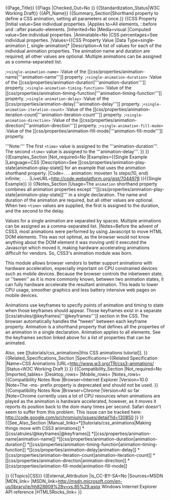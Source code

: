 {{Page_Title}}
{{Flags
|Checked_Out=No
}}
{{Standardization_Status|W3C Working Draft}}
{{API_Name}}
{{Summary_Section|Shorthand property to define a CSS animation, setting all parameters at once.}}
{{CSS Property
|Initial value=See individual properties.
|Applies to=All elements, &#58;&#58;before and &#58;&#58;after pseudo-elements.
|Inherited=No
|Media=visual
|Computed value=See individual properties.
|Animatable=No
|CSS percentages=See individual properties.
|Values={{CSS Property Value
|Data Type=single-animation [, single-animation]*
|Description=A list of values for each of the individual animation properties. The animation name and duration are required; all other values are optional. Multiple animations can be assigned as a comma-separated list.

;<code>&lt;single-animation-name&gt;</code>
:Value of the [[css/properties/animation-name|'''animation-name''']] property.
;<code>&lt;single-animation-duration&gt;</code>
:Value of the [[css/properties/animation-duration|'''animation-duration''']] property.
;<code>&lt;single-animation-timing-function&gt;</code>
:Value of the [[css/properties/animation-timing-function|'''animation-timing-function''']] property.
;<code>&lt;single-animation-delay&gt;</code>
:Value of the [[css/properties/animation-delay|'''animation-delay''']] property.
;<code>&lt;single-animation-iteration-count&gt;</code>
:Value of the [[css/properties/animation-iteration-count|'''animation-iteration-count''']] property.
;<code>&lt;single-animation-direction&gt;</code>
:Value of the [[css/properties/animation-direction|'''animation-direction''']] property.
;<code>&lt;single-animation-fill-mode&gt;</code>
:Value of the [[css/properties/animation-fill-mode|'''animation-fill-mode''']] property.

'''Note:''' The first <code>&lt;time&gt;</code> value is assigned to the '''animation-duration'''. The second <code>&lt;time&gt;</code> value is assigned to the '''animation-delay'''.
}}
}}
{{Examples_Section
|Not_required=No
|Examples={{Single Example
|Language=CSS
|Description=See [[css/properties/animation-play-state|animation-play-state]] for an example that uses the animation shorthand property.
|Code=.
.
.
animation: moveten 1s steps(10, end) infinite;
.
.
.
|LiveURL=http://code.webplatform.org/gist/7044978
}}{{Single Example}}
}}
{{Notes_Section
|Usage=The <code>animation</code> shorthand property combines all animation properties except '''[[css/properties/animation-play-state|animation-play-state]]''' in a single declaration. The name and duration of the animation are required, but all other values are optional. When two <code>&lt;time&gt;</code> values are supplied, the first is assigned to the duration, and the second to the delay.

Values for a single animation are separated by spaces. Multiple animations can be assigned as a comma-separated list.
|Notes=Before the advent of CSS3, most animations were performed by using Javascript to move HTML DOM elements. This was not optimal, as the browser would not know anything about the DOM element it was moving until it executed the Javascript which moved it, making hardware accelerating animations difficult for vendors. So, CSS3's animation module was born. 

This module allows browser vendors to better support animations with hardware acceleration, especially important on CPU constrained devices such as mobile devices. Because the browser controls the  inbetween state, or ''tween'' as it is more commonly known, between two animation states, it can fully hardware accelerate the resultant animation. This leads to lower CPU usage, smoother graphics and less battery intensive web pages on mobile devices.

Animations use keyframes to specify points of animation and timing to state when those keyframes should appear. Those keyframes exist in a separate [[css/atrules/@keyframes|'''@keyframes''']] section in the CSS. The browser automatically handles the "tween" between each keyframe property. Animation is a shorthand property that defines all the properties of an animation in a single declaration. Animation applies to all elements. See the keyframes section linked above for a list of properties that can be animated.

Also, see [[tutorials/css_animations|this CSS animations tutorial]].
}}
{{Related_Specifications_Section
|Specifications={{Related Specification
|Name=CSS Animations
|URL=http://www.w3.org/TR/css3-animations/
|Status=W3C Working Draft
}}
}}
{{Compatibility_Section
|Not_required=No
|Imported_tables=
|Desktop_rows=
|Mobile_rows=
|Notes_rows={{Compatibility Notes Row
|Browser=Internet Explorer
|Version=10.0
|Note=The -ms- prefix property is deprecated and should not be used.
}}{{Compatibility Notes Row
|Browser=Chrome
|Version=All so far
|Note=Chrome currently uses a lot of CPU resources when animations are played as the animation is hardware accelerated, however, as it moves it reports its position back to the dom many times per second. Safari doesn't seem to suffer from this problem.  This issue can be tracked here: http://code.google.com/p/chromium/issues/detail?id=130850
}}
}}
{{See_Also_Section
|Manual_links=*[[tutorials/css_animations|Making things move with CSS3 animations]]
*[[css/atrules/@keyframes|@keyframes]]
*[[css/properties/animation-name|animation-name]]
*[[css/properties/animation-duration|animation-duration]]
*[[css/properties/animation-timing-function|animation-timing-function]]
*[[css/properties/animation-delay|animation-delay]]
*[[css/properties/animation-iteration-count|animation-iteration-count]]
*[[css/properties/animation-direction|animation-direction]]
*[[css/properties/animation-fill-mode|animation-fill-mode]]

}}
{{Topics|CSS}}
{{External_Attribution
|Is_CC-BY-SA=No
|Sources=MSDN
|MDN_link=
|MSDN_link=http://msdn.microsoft.com/en-us/library/ie/hh828809%28v=vs.85%29.aspx Windows Internet Explorer API reference
|HTML5Rocks_link=
}}